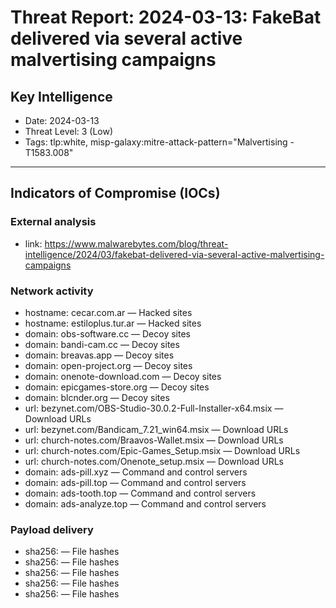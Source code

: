 # Threat Report: 2024-03-13: FakeBat delivered via several active malvertising campaigns


## Key Intelligence
* Date: 2024-03-13
* Threat Level: 3 (Low)
* Tags: tlp:white, misp-galaxy:mitre-attack-pattern="Malvertising - T1583.008"

---

## Indicators of Compromise (IOCs)
### External analysis
* link: https://www.malwarebytes.com/blog/threat-intelligence/2024/03/fakebat-delivered-via-several-active-malvertising-campaigns

### Network activity
* hostname: cecar.com.ar — Hacked sites
* hostname: estiloplus.tur.ar — Hacked sites
* domain: obs-software.cc — Decoy sites
* domain: bandi-cam.cc — Decoy sites
* domain: breavas.app — Decoy sites
* domain: open-project.org — Decoy sites
* domain: onenote-download.com — Decoy sites
* domain: epicgames-store.org — Decoy sites
* domain: blcnder.org — Decoy sites
* url: bezynet.com/OBS-Studio-30.0.2-Full-Installer-x64.msix — Download URLs
* url: bezynet.com/Bandicam_7.21_win64.msix — Download URLs
* url: church-notes.com/Braavos-Wallet.msix — Download URLs
* url: church-notes.com/Epic-Games_Setup.msix — Download URLs
* url: church-notes.com/Onenote_setup.msix — Download URLs
* domain: ads-pill.xyz — Command and control servers
* domain: ads-pill.top — Command and control servers
* domain: ads-tooth.top — Command and control servers
* domain: ads-analyze.top — Command and control servers

### Payload delivery
* sha256: <sha256> — File hashes
* sha256: <sha256> — File hashes
* sha256: <sha256> — File hashes
* sha256: <sha256> — File hashes
* sha256: <sha256> — File hashes
